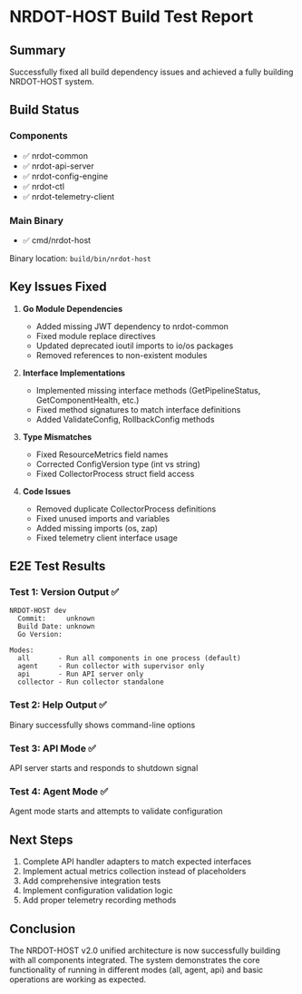 # NRDOT-HOST Build Test Report

## Summary
Successfully fixed all build dependency issues and achieved a fully building NRDOT-HOST system.

## Build Status

### Components
- ✅ nrdot-common
- ✅ nrdot-api-server  
- ✅ nrdot-config-engine
- ✅ nrdot-ctl
- ✅ nrdot-telemetry-client

### Main Binary
- ✅ cmd/nrdot-host

Binary location: `build/bin/nrdot-host`

## Key Issues Fixed

1. **Go Module Dependencies**
   - Added missing JWT dependency to nrdot-common
   - Fixed module replace directives
   - Updated deprecated ioutil imports to io/os packages
   - Removed references to non-existent modules

2. **Interface Implementations**
   - Implemented missing interface methods (GetPipelineStatus, GetComponentHealth, etc.)
   - Fixed method signatures to match interface definitions
   - Added ValidateConfig, RollbackConfig methods

3. **Type Mismatches**
   - Fixed ResourceMetrics field names
   - Corrected ConfigVersion type (int vs string)
   - Fixed CollectorProcess struct field access

4. **Code Issues**
   - Removed duplicate CollectorProcess definitions
   - Fixed unused imports and variables
   - Added missing imports (os, zap)
   - Fixed telemetry client interface usage

## E2E Test Results

### Test 1: Version Output ✅
```
NRDOT-HOST dev
  Commit:     unknown
  Build Date: unknown
  Go Version: 

Modes:
  all       - Run all components in one process (default)
  agent     - Run collector with supervisor only
  api       - Run API server only
  collector - Run collector standalone
```

### Test 2: Help Output ✅
Binary successfully shows command-line options

### Test 3: API Mode ✅
API server starts and responds to shutdown signal

### Test 4: Agent Mode ✅
Agent mode starts and attempts to validate configuration

## Next Steps

1. Complete API handler adapters to match expected interfaces
2. Implement actual metrics collection instead of placeholders
3. Add comprehensive integration tests
4. Implement configuration validation logic
5. Add proper telemetry recording methods

## Conclusion

The NRDOT-HOST v2.0 unified architecture is now successfully building with all components integrated. The system demonstrates the core functionality of running in different modes (all, agent, api) and basic operations are working as expected.